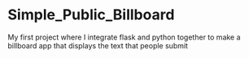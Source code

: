 # Simple_Public_Billboard

My first project where I integrate flask and python together to make a billboard app that displays the text that people submit

